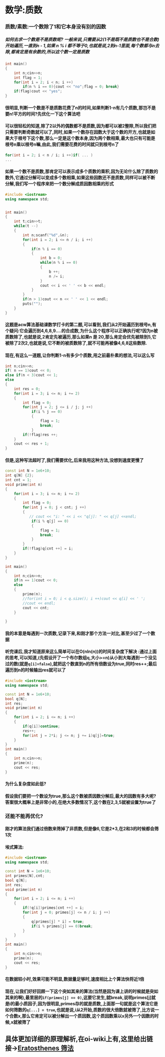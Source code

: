 # 数学:质数

### 质数/素数:一个数除了1和它本身没有别的因数

##### 如何去求一个数是不是质数呢? 一般来说,只需要从2(1不是既不是质数也不是合数)开始遍历,一直到n - 1,如果 n % i 都不等于0,也就是说,2到n-1里面,每个数都与n去除,都肯定是有余数的,所以这个数一定是质数

```cpp
int main()
{
    int n;cin>>n;
    int flag = 1;
    for(int i = 2; i < n; i ++)
        if(n % i == 0){cout << "no";flag = 0; break}
    if(flag)cout << "yes";
}
```

 #### 很明显,判断一个数是不是质数花费了n的时间,如果判断1-n有几个质数,那岂不是要n!平方的时间?先优化一下这个算法吧

#### 可以很轻松的知道,除了2以外的偶数都不是质数,因为都可以被2整除,所以我们把只需要判断奇数就可以了,同时,如果一个数存在因数大于这个数的开方,也就是如果大于根号下这个数,那么一定是这个数本身,因为两个数相乘,最大也只有可能是根号n乘以根号n嘛,由此,我们需要花费的时间就只到根号n了

```cpp
for(int i = 2; i < n / i; i ++)if( ... )
...
```

#### 如果一个数不是质数,那肯定可以表示成多个质数的乘积,因为无论什么除了质数的数外,它通过分解可以变成多个数相乘,如果这些因数还不是质数,同样可以被不断分解,我们写一个程序来把一个数分解成质因数相乘的形式

```cpp
#include <iostream>
using namespace std;


int main()
{
    int t;cin>>t;
    while(t --)
    {
        int n;scanf("%d",&n);        
        for(int i = 2; i <= n / i; i ++)
        {
            if(n % i == 0)
            {
                int b = 0;
                while(n % i == 0)
                {
                    b ++;
                    n /= i;
                }
                cout << i << ' ' << b << endl;
            }
        }
        if(n > 1)cout << n << ' ' << 1 << endl;
        puts("");
    }
}
```

#### 这题是acw算法基础课数学打卡的第二题,可以看到,我们从2开始遍历到根号n,有个疑问:它会遍历到4,6,8,9....的合成数,为什么这个程序可以正确执行呢?因为n被质数除了,也就是说,2肯定先被遍历,那么如果n 是 20,那么肯定会优先被除到5,它被除了2次2,也就是说,它不断的被质数除了,就不可能再被像4,6,8这些数除.

#### 现在,有这么一道题,让你判断1-n有多少个质数,用之前最朴素的想法,可以这么写

```cpp
int n;cin>>n;
if( n == 1)cout << 0;
else if(n < 3)cout << 1;
else
{
    int res = 0;
    for(int i = 3; i <= n; i += 2)
    {
        int flag = 0;
        for(int j = 2; j <= i / j; j ++)
            if(i % j == 0)
            {
                flag = 1;
                break;
            }
        if(!flag)res ++;
    }
    cout << res + 1;
}
```

#### 但是,这种写法超时了,我们需要优化,后来我用这种方法,没想到速度更慢了

```cpp
const int N = 1e6+10;
int q[N] {2};
int cnt = 1;
void prime(int n)
{
    for(int i = 3; i <= n; i += 2)
    {
        int flag = 0;
        for(int j = 0; j < cnt; j ++)
        {
           // cout << "i: " << i << "q[j]: " << q[j] <<endl;
            if(i % q[j] == 0)
            {
                flag = 1;
                break;
            }
        }
        if(!flag)q[cnt ++] = i;
    }
}

int main()
{
    int n;cin>>n;
    if(n == 1)cout << 0;
    else
    {
        prime(n);
        //for(int i = 0; i < q.size(); i ++)cout << q[i] << ' ';
        //cout << endl;
        cout << cnt;
    }
    
}
```

#### 我的本意是每遇到一次质数,记录下来,和刚才那个方法一对比,甚至少过了一个数据

#### 听完课后,我才知道原来这么简单可以在O(nln(n))的时间复杂度下解决 :通过上面的思考,可以知道,(先假设开了一个布尔数组q,大小>=n)从小到大每遇到一个没见过的数(就是`q[i]=false`),就把这个数直到n的所有倍数设为true,同时res++;最后遍历到n的时候输出res就可以了

```cpp
#include <iostream>
using namespace std;

const int N = 1e6+10;
bool q[N];
int res;
void prime(int n)
{
    for(int i = 2; i <= n; i ++)
    {
        if(q[i])continue;
        res++;
        for(int j = 2*i; j <= n; j += i)q[j]=true;
    }
}
int main()
{
    int n;cin>>n;
    prime(n);
    cout << res;
}
```

#### 为什么复杂度如此低?

#### 假设我们要把一个数设为true,那么这个数被质因数分解后,最大的因数有多大呢?答案很大概率上是非常小的,在绝大多数情况下,这个数在2,3,5就被设置为true了

### 还能不能再优化?

#### 刚才的算法我们通过倍数来筛掉了非质数,但是像6,它是2*3,在2和3的时候都会筛1次

#### 埃式算法:

```cpp
#include <iostream>
using namespace std;

const int N = 1e6+10;
int primes[N],cnt;
bool q[N];
int res;
void prime(int n)
{
    for(int i = 2; i <= n; i ++)
    {
        if(!q[i])primes[cnt ++] = i;
       	for(int j = 0; primes[j] <= n / i; j ++)
        {
            q[primes[j] * i] = true;
            if(i % primes[j] == 0)break;
		}
    }
}
int main()
{
    int n;cin>>n;
    prime(n);
    cout << res;
}
```

#### 在数据较小时,效果可能不明显,数据量足够时,速度相比上个算法快将近1倍

#### 现在,让我们好好回顾一下这个突如其来的算法(当然是因为课上讲的时候就是突如其来的啊),最里层的`if(primes[j] == 0)`,这要它发生,就break,说明primes[j]就是i的最小质因子,因为很明显,primes存的就是质数,上面那一句就是这个算法它是如何筛数的`q[...] = true`,也就是说,i从2开始,质数的很大倍数就被筛了,比方说一个合数x,那么它肯定可以被分解出一个质因数,这个质因数乘以x另外一个因数的时候,x就被筛了

## 具体更加详细的原理解析,在oi-wiki上有,这里给出链接->[**Eratosthenes 筛法**](https://oi-wiki.org/math/number-theory/sieve/)
